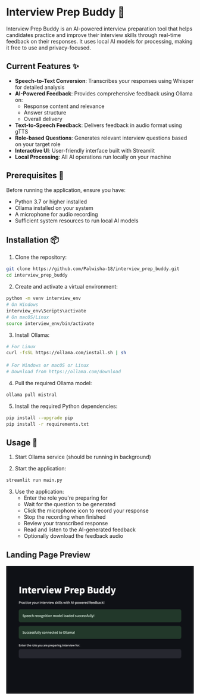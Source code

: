 # Interview Prep Buddy 🎯

Interview Prep Buddy is an AI-powered interview preparation tool that helps candidates practice and improve their interview skills through real-time feedback on their responses. It uses local AI models for processing, making it free to use and privacy-focused.

## Current Features ✨

- **Speech-to-Text Conversion**: Transcribes your responses using Whisper for detailed analysis
- **AI-Powered Feedback**: Provides comprehensive feedback using Ollama on:
  - Response content and relevance
  - Answer structure
  - Overall delivery
- **Text-to-Speech Feedback**: Delivers feedback in audio format using gTTS
- **Role-based Questions**: Generates relevant interview questions based on your target role
- **Interactive UI**: User-friendly interface built with Streamlit
- **Local Processing**: All AI operations run locally on your machine

## Prerequisites 🔧

Before running the application, ensure you have:

- Python 3.7 or higher installed
- Ollama installed on your system
- A microphone for audio recording
- Sufficient system resources to run local AI models

## Installation 📦

1. Clone the repository:

```bash
git clone https://github.com/Palwisha-18/interview_prep_buddy.git
cd interview_prep_buddy
```

2. Create and activate a virtual environment:

```bash
python -m venv interview_env
# On Windows
interview_env\Scripts\activate
# On macOS/Linux
source interview_env/bin/activate
```

3. Install Ollama:

```bash
# For Linux
curl -fsSL https://ollama.com/install.sh | sh

# For Windows or macOS or Linux
# Download from https://ollama.com/download
```

4. Pull the required Ollama model:

```bash
ollama pull mistral
```

5. Install the required Python dependencies:

```bash
pip install --upgrade pip
pip install -r requirements.txt
```

## Usage 🚀

1. Start Ollama service (should be running in background)

2. Start the application:

```bash
streamlit run main.py
```

3. Use the application:
   - Enter the role you're preparing for
   - Wait for the question to be generated
   - Click the microphone icon to record your response
   - Stop the recording when finished
   - Review your transcribed response
   - Read and listen to the AI-generated feedback
   - Optionally download the feedback audio

## Landing Page Preview

![alt text](https://github.com/sarmishra/Interview-Prep-Buddy/blob/main/landing_page_interview_prep_budy.png)
